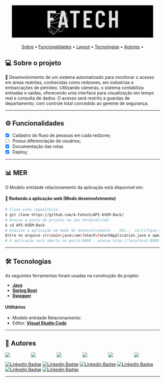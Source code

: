 <h4 align="center"> 
	<img alt="Logo Fatech" title="#Fatech" src="https://github.com/4-Fatech/API-6SEM-Front/blob/main/public/logo.png" />
</h4>
<p align="center">
 <a href="#-sobre-o-projeto">Sobre</a> •
 <a href="#-funcionalidades">Funcionalidades</a> •
 <a href="#-layout">Layout</a> •
 <a href="#-tecnologias">Tecnologias</a> •
 <a href="#-autores">Autores</a> • 
</p>

## 💻 Sobre o projeto

🚀 Desenvolvimento de um sistema automatizado para monitorar o acesso em áreas restritas, conhecidas como redzones, em indústrias e embarcações de petróleo. Utilizando câmeras, o sistema contabiliza entradas e saídas, oferecendo uma interface para visualização em tempo real e consulta de dados. O acesso será restrito a guardas de departamento, com controle total concedido ao gerente de segurança.

---

## ⚙️ Funcionalidades

- [X] Cadastro do fluxo de pessoas em cada redzone;
- [ ] Possui diferenciação de usuários;
- [X] Documentação das rotas
- [X] Deploy;

---

## 📊 MER

O Modelo entidade relacionamento da aplicação está disponível em:


#### 🧭 Rodando a aplicação web (Modo desenvolvimento)

```bash
# Clone este repositório
$ git clone https://github.com/4-Fatech/API-6SEM-Back/
# Acesse a pasta do projeto no seu terminal/cmd
$ cd API-6SEM-Back
# Execute a aplicação em modo de desenvolvimento -  Obs.:  Certifique-se de ter o JDK 17 em sua máquina e esteja nas variaveis globais.
Entre no arquivo src\main\java\com\fatech\FatechApplication.java e aperte o ícone de play localizado no canto superior direito da IDE do VsCode. 
# A aplicação será aberta na porta:8080 - acesse http://localhost:8080
```

---

## 🛠 Tecnologias

As seguintes ferramentas foram usadas na construção do projeto:

- **[Java](https://www.java.com/pt-BR/)**
- **[Spring Boot](https://spring.io/)**
- **[Swagger](https://swagger.io/)**

#### **Utilitários**

- Modelo entidade Relacionamento: 
- Editor: **[Visual Studio Code](https://code.visualstudio.com/)**

---

## 🦸 Autores
<div style="display: flex; justify-content: center;align-items: center;">
 <img src="https://github.com/New-Tomorrow.png" width="100px"></img>
 <img src="https://github.com/Antonio-Barbosa.png" width="100px"></img>
 <img src="https://github.com/brunadias3.png" width="100px"></img>
 <img src="https://github.com/dsslleagion.png" width="100px"></img>
 <img src="https://github.com/Evertonrwr.png" width="100px"></img>
 <img src="https://github.com/Gabriel-Coutinho0.png" width="100px"></img>
</div>

[![Linkedin Badge](https://img.shields.io/badge/-AndréRibeiro-blue?style=flat-square&logo=Linkedin&logoColor=white&link=https://www.linkedin.com/in/andre-ramos-ribeiro-320621226/)](https://www.linkedin.com/in/andre-ramos-ribeiro-320621226/)
[![Linkedin Badge](https://img.shields.io/badge/-AntônioMarcelo-blue?style=flat-square&logo=Linkedin&logoColor=white&link=https://www.linkedin.com/in/antonio-marcelo-9a5b68181)](https://www.linkedin.com/in/antonio-marcelo-9a5b68181)
[![Linkedin Badge](https://img.shields.io/badge/-BrunaDias-blue?style=flat-square&logo=Linkedin&logoColor=white&link=www.linkedin.com/in/brunadias3)](https://www.linkedin.com/in/brunadias3)
[![Linkedin Badge](https://img.shields.io/badge/-DionísioLeão-blue?style=flat-square&logo=Linkedin&logoColor=white&link=https://www.linkedin.com/in/dionisio-samuel-dos-santos-le%C3%A3o-616848226/)](https://www.linkedin.com/in/dionisio-samuel-dos-santos-le%C3%A3o-616848226/)
[![Linkedin Badge](https://img.shields.io/badge/-EvertonRicardo-blue?style=flat-square&logo=Linkedin&logoColor=white&link=https://www.linkedin.com/in/everton-rocha-1a456b20b)](https://www.linkedin.com/in/everton-rocha-1a456b20b)
[![Linkedin Badge](https://img.shields.io/badge/-GabrielCoutinho-blue?style=flat-square&logo=Linkedin&logoColor=white&link=https://www.linkedin.com/in/gabriel-silva-b778a31aa)](https://www.linkedin.com/in/gabriel-silva-b778a31aa)

---
